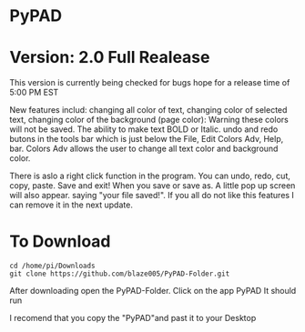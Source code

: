 # PyPAD

# Version: 2.0 Full Realease
This version is currently being checked for bugs hope for a release time of 5:00 PM EST

New features includ: changing all color of text, changing color of selected text, changing color of the background (page color): Warning these colors will not be saved.  The ability to make text BOLD or Italic. undo and redo butons in the tools bar which is just below the File, Edit Colors Adv, Help, bar. Colors Adv allows the user to change all text color and background color. 

There is aslo a right click function in the program. You can undo, redo, cut, copy, paste. Save and exit! When you save or save as. A little pop up screen will also appear. saying "your file saved!". If you all do not like this features I can remove it in the next update. 


# To Download

```
cd /home/pi/Downloads
git clone https://github.com/blaze005/PyPAD-Folder.git

```
After downloading open the PyPAD-Folder. Click on the app PyPAD It should run

I recomend that you copy the "PyPAD"and past it to your Desktop

